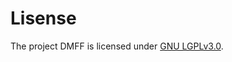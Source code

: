 # Lisense

The project DMFF is licensed under [GNU LGPLv3.0](https://github.com/deepmodeling/DMFF/blob/master/LICENSE).